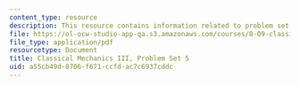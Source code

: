 ```yaml
---
content_type: resource
description: This resource contains information related to problem set 5.
file: https://ol-ocw-studio-app-qa.s3.amazonaws.com/courses/8-09-classical-mechanics-iii-fall-2014/a55cb49d8706f671ccfdac7c6937cddc_MIT8_09F14_pset5.pdf
file_type: application/pdf
resourcetype: Document
title: Classical Mechanics III, Problem Set 5
uid: a55cb49d-8706-f671-ccfd-ac7c6937cddc
---
```

